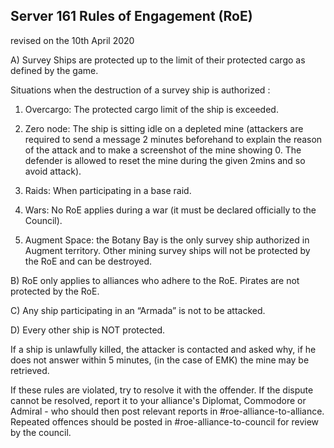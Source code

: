 ## Server 161 Rules of Engagement (RoE)
revised on the 10th April 2020

A) Survey Ships are protected up to the limit of their protected cargo as defined by the game.

Situations when the destruction of a survey ship is authorized :

1. Overcargo: The protected cargo limit of the ship is exceeded.

2. Zero node: The ship is sitting idle on a depleted mine (attackers are required to send a message 2 minutes beforehand to explain the reason of the attack and to make a screenshot of the mine showing 0. The defender is allowed to reset the mine during the given 2mins and so avoid attack). 

3. Raids: When participating in a base raid.

4. Wars: No RoE applies during a war (it must be declared officially to the Council). 

5. Augment Space: the Botany Bay is the only survey ship authorized in Augment territory. Other mining survey ships will not be protected by the RoE and can be destroyed.

B) RoE only applies to alliances who adhere to the RoE. Pirates are not protected by the RoE.

C) Any ship participating in an “Armada” is not to be attacked.

D) Every other ship is NOT protected.

If a ship is unlawfully killed, the attacker is contacted and asked why, if he does not answer within 5 minutes, (in the case of EMK) the mine may be retrieved. 

If these rules are violated, try to resolve it with the offender. If the dispute cannot be resolved, report it to your alliance's Diplomat, Commodore or Admiral - who should then post relevant reports in #roe-alliance-to-alliance. Repeated offences should be posted in #roe-alliance-to-council for review by the council.
